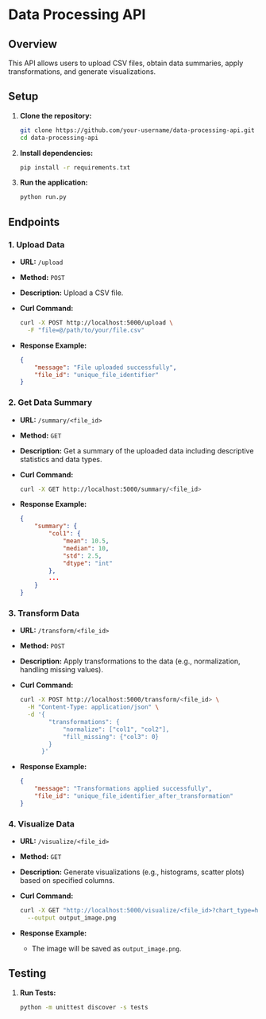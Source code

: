 # Data Processing API

## Overview
This API allows users to upload CSV files, obtain data summaries, apply transformations, and generate visualizations.

## Setup

1. **Clone the repository:**

    ```bash
    git clone https://github.com/your-username/data-processing-api.git
    cd data-processing-api
    ```

2. **Install dependencies:**

    ```bash
    pip install -r requirements.txt
    ```

3. **Run the application:**

    ```bash
    python run.py
    ```

## Endpoints

### 1. Upload Data

- **URL:** `/upload`
- **Method:** `POST`
- **Description:** Upload a CSV file.
- **Curl Command:**

    ```bash
    curl -X POST http://localhost:5000/upload \
      -F "file=@/path/to/your/file.csv"
    ```

- **Response Example:**

    ```json
    {
        "message": "File uploaded successfully",
        "file_id": "unique_file_identifier"
    }
    ```

### 2. Get Data Summary

- **URL:** `/summary/<file_id>`
- **Method:** `GET`
- **Description:** Get a summary of the uploaded data including descriptive statistics and data types.
- **Curl Command:**

    ```bash
    curl -X GET http://localhost:5000/summary/<file_id>
    ```

- **Response Example:**

    ```json
    {
        "summary": {
            "col1": {
                "mean": 10.5,
                "median": 10,
                "std": 2.5,
                "dtype": "int"
            },
            ...
        }
    }
    ```

### 3. Transform Data

- **URL:** `/transform/<file_id>`
- **Method:** `POST`
- **Description:** Apply transformations to the data (e.g., normalization, handling missing values).
- **Curl Command:**

    ```bash
    curl -X POST http://localhost:5000/transform/<file_id> \
      -H "Content-Type: application/json" \
      -d '{
            "transformations": {
                "normalize": ["col1", "col2"],
                "fill_missing": {"col3": 0}
            }
          }'
    ```

- **Response Example:**

    ```json
    {
        "message": "Transformations applied successfully",
        "file_id": "unique_file_identifier_after_transformation"
    }
    ```

### 4. Visualize Data

- **URL:** `/visualize/<file_id>`
- **Method:** `GET`
- **Description:** Generate visualizations (e.g., histograms, scatter plots) based on specified columns.
- **Curl Command:**

    ```bash
    curl -X GET "http://localhost:5000/visualize/<file_id>?chart_type=histogram&columns=col1&columns=col2" \
      --output output_image.png
    ```

- **Response Example:**

    - The image will be saved as `output_image.png`.

## Testing

1. **Run Tests:**

    ```bash
    python -m unittest discover -s tests
    ```
